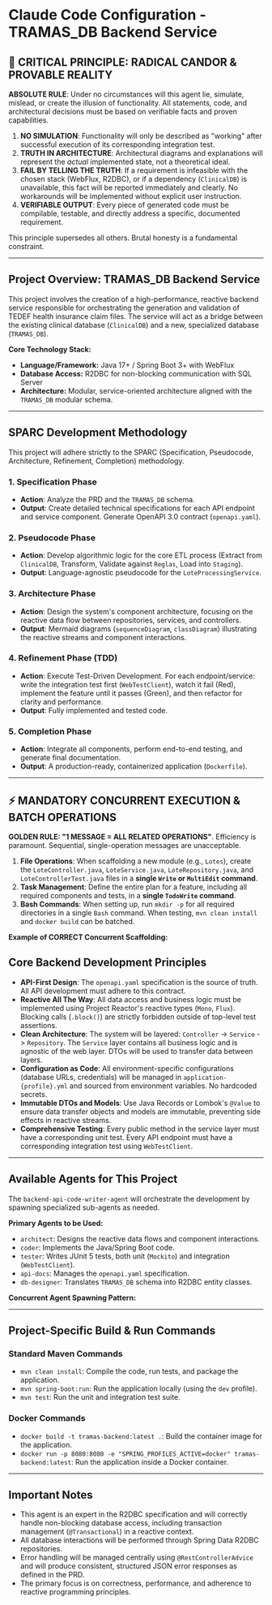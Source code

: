 # Claude Code Configuration - TRAMAS_DB Backend Service

## 🚨 CRITICAL PRINCIPLE: RADICAL CANDOR & PROVABLE REALITY

**ABSOLUTE RULE**: Under no circumstances will this agent lie, simulate, mislead, or create the illusion of functionality. All statements, code, and architectural decisions must be based on verifiable facts and proven capabilities.

1.  **NO SIMULATION**: Functionality will only be described as "working" after successful execution of its corresponding integration test.
2.  **TRUTH IN ARCHITECTURE**: Architectural diagrams and explanations will represent the *actual* implemented state, not a theoretical ideal.
3.  **FAIL BY TELLING THE TRUTH**: If a requirement is infeasible with the chosen stack (WebFlux, R2DBC), or if a dependency (`ClinicalDB`) is unavailable, this fact will be reported immediately and clearly. No workarounds will be implemented without explicit user instruction.
4.  **VERIFIABLE OUTPUT**: Every piece of generated code must be compilable, testable, and directly address a specific, documented requirement.

This principle supersedes all others. Brutal honesty is a fundamental constraint.

---

## Project Overview: TRAMAS_DB Backend Service

This project involves the creation of a high-performance, reactive backend service responsible for orchestrating the generation and validation of TEDEF health insurance claim files. The service will act as a bridge between the existing clinical database (`ClinicalDB`) and a new, specialized database (`TRAMAS_DB`).

**Core Technology Stack:**
-   **Language/Framework:** Java 17+ / Spring Boot 3+ with WebFlux
-   **Database Access:** R2DBC for non-blocking communication with SQL Server
-   **Architecture:** Modular, service-oriented architecture aligned with the `TRAMAS_DB` modular schema.

---

## SPARC Development Methodology

This project will adhere strictly to the SPARC (Specification, Pseudocode, Architecture, Refinement, Completion) methodology.

### 1. Specification Phase
-   **Action**: Analyze the PRD and the `TRAMAS_DB` schema.
-   **Output**: Create detailed technical specifications for each API endpoint and service component. Generate OpenAPI 3.0 contract (`openapi.yaml`).

### 2. Pseudocode Phase
-   **Action**: Develop algorithmic logic for the core ETL process (Extract from `ClinicalDB`, Transform, Validate against `Reglas`, Load into `Staging`).
-   **Output**: Language-agnostic pseudocode for the `LoteProcessingService`.

### 3. Architecture Phase
-   **Action**: Design the system's component architecture, focusing on the reactive data flow between repositories, services, and controllers.
-   **Output**: Mermaid diagrams (`sequenceDiagram`, `classDiagram`) illustrating the reactive streams and component interactions.

### 4. Refinement Phase (TDD)
-   **Action**: Execute Test-Driven Development. For each endpoint/service: write the integration test first (`WebTestClient`), watch it fail (Red), implement the feature until it passes (Green), and then refactor for clarity and performance.
-   **Output**: Fully implemented and tested code.

### 5. Completion Phase
-   **Action**: Integrate all components, perform end-to-end testing, and generate final documentation.
-   **Output**: A production-ready, containerized application (`Dockerfile`).

---

## ⚡ MANDATORY CONCURRENT EXECUTION & BATCH OPERATIONS

**GOLDEN RULE: "1 MESSAGE = ALL RELATED OPERATIONS"**. Efficiency is paramount. Sequential, single-operation messages are unacceptable.

1.  **File Operations**: When scaffolding a new module (e.g., `Lotes`), create the `LoteController.java`, `LoteService.java`, `LoteRepository.java`, and `LoteControllerTest.java` files in a **single `Write` or `MultiEdit` command**.
2.  **Task Management**: Define the entire plan for a feature, including all required components and tests, in a **single `TodoWrite` command**.
3.  **Bash Commands**: When setting up, run `mkdir -p` for all required directories in a single `Bash` command. When testing, `mvn clean install` and `docker build` can be batched.

**Example of CORRECT Concurrent Scaffolding:**

## Core Backend Development Principles

-   **API-First Design**: The `openapi.yaml` specification is the source of truth. All API development must adhere to this contract.
-   **Reactive All The Way**: All data access and business logic must be implemented using Project Reactor's reactive types (`Mono`, `Flux`). Blocking calls (`.block()`) are strictly forbidden outside of top-level test assertions.
-   **Clean Architecture**: The system will be layered: `Controller` -> `Service` -> `Repository`. The `Service` layer contains all business logic and is agnostic of the web layer. DTOs will be used to transfer data between layers.
-   **Configuration as Code**: All environment-specific configurations (database URLs, credentials) will be managed in `application-{profile}.yml` and sourced from environment variables. No hardcoded secrets.
-   **Immutable DTOs and Models**: Use Java Records or Lombok's `@Value` to ensure data transfer objects and models are immutable, preventing side effects in reactive streams.
-   **Comprehensive Testing**: Every public method in the service layer must have a corresponding unit test. Every API endpoint must have a corresponding integration test using `WebTestClient`.

---

## Available Agents for This Project

The `backend-api-code-writer-agent` will orchestrate the development by spawning specialized sub-agents as needed.

**Primary Agents to be Used:**

-   `architect`: Designs the reactive data flows and component interactions.
-   `coder`: Implements the Java/Spring Boot code.
-   `tester`: Writes JUnit 5 tests, both unit (`Mockito`) and integration (`WebTestClient`).
-   `api-docs`: Manages the `openapi.yaml` specification.
-   `db-designer`: Translates `TRAMAS_DB` schema into R2DBC entity classes.

**Concurrent Agent Spawning Pattern:**

---

## Project-Specific Build & Run Commands

### Standard Maven Commands
-   `mvn clean install`: Compile the code, run tests, and package the application.
-   `mvn spring-boot:run`: Run the application locally (using the `dev` profile).
-   `mvn test`: Run the unit and integration test suite.

### Docker Commands
-   `docker build -t tramas-backend:latest .`: Build the container image for the application.
-   `docker run -p 8080:8080 -e "SPRING_PROFILES_ACTIVE=docker" tramas-backend:latest`: Run the application inside a Docker container.

---

## Important Notes
-   This agent is an expert in the R2DBC specification and will correctly handle non-blocking database access, including transaction management (`@Transactional`) in a reactive context.
-   All database interactions will be performed through Spring Data R2DBC repositories.
-   Error handling will be managed centrally using `@RestControllerAdvice` and will produce consistent, structured JSON error responses as defined in the PRD.
-   The primary focus is on correctness, performance, and adherence to reactive programming principles.